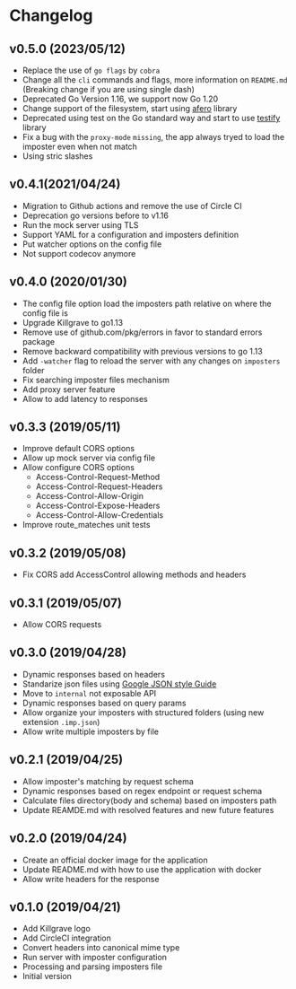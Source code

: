 # Changelog

## v0.5.0 (2023/05/12)
* Replace the use of `go flags` by `cobra`
* Change all the `cli` commands and flags, more information on `README.md` (Breaking change if you are using single dash)
* Deprecated Go Version 1.16, we support now Go 1.20
* Change support of the filesystem, start using [afero](https://github.com/spf13/afero) library
* Deprecated using test on the Go standard way and start to use [testify](https://github.com/stretchr/testify) library
* Fix a bug with the `proxy-mode` `missing`, the app always tryed to load the imposter even when not match
* Using stric slashes

## v0.4.1(2021/04/24)
* Migration to Github actions and remove the use of Circle CI
* Deprecation go versions before to v1.16
* Run the mock server using TLS
* Support YAML for a configuration and imposters definition
* Put watcher options on the config file
* Not support codecov anymore

## v0.4.0 (2020/01/30)
* The config file option load the imposters path relative on where the config file is
* Upgrade Killgrave to go1.13
* Remove use of github.com/pkg/errors in favor to standard errors package
* Remove backward compatibility with previous versions to go 1.13
* Add `-watcher` flag to reload the server with any changes on `imposters` folder
* Fix searching imposter files mechanism
* Add proxy server feature
* Allow to add latency to responses

## v0.3.3 (2019/05/11)

* Improve default CORS options
* Allow up mock server via config file
* Allow configure CORS options
  * Access-Control-Request-Method
  * Access-Control-Request-Headers
  * Access-Control-Allow-Origin
  * Access-Control-Expose-Headers
  * Access-Control-Allow-Credentials
* Improve route_mateches unit tests

## v0.3.2 (2019/05/08)

* Fix CORS add AccessControl allowing methods and headers

## v0.3.1 (2019/05/07)

* Allow CORS requests

## v0.3.0 (2019/04/28)

* Dynamic responses based on headers
* Standarize json files using [Google JSON style Guide](https://google.github.io/styleguide/jsoncstyleguide.xml)
* Move to `internal` not exposable API
* Dynamic responses based on query params
* Allow organize your imposters with structured folders (using new extension `.imp.json`)
* Allow write multiple imposters by file

## v0.2.1 (2019/04/25)

* Allow imposter's matching by request schema
* Dynamic responses based on regex endpoint or request schema
* Calculate files directory(body and schema) based on imposters path
* Update REAMDE.md with resolved features and new future features

## v0.2.0 (2019/04/24)

* Create an official docker image for the application
* Update README.md with how to use the application with docker
* Allow write headers for the response

## v0.1.0 (2019/04/21)

* Add Killgrave logo
* Add CircleCI integration
* Convert headers into canonical mime type
* Run server with imposter configuration
* Processing and parsing imposters file
* Initial version
